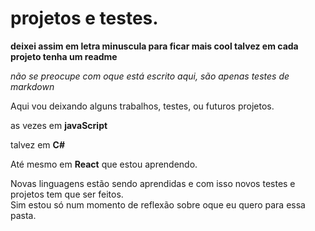 # projetos e testes.
<b>deixei assim em letra minuscula para ficar mais cool
talvez em cada projeto tenha um readme</b>

*não se preocupe com oque está escrito aqui, são apenas testes de markdown*

Aqui vou deixando alguns trabalhos, testes, ou futuros projetos.

as vezes em **javaScript** 

talvez em **C#** 

Até mesmo em **React** que estou aprendendo.

Novas linguagens estão sendo aprendidas e com isso novos testes e projetos tem que ser feitos.
</br>
Sim estou só num momento de reflexão sobre oque eu quero para essa pasta.
